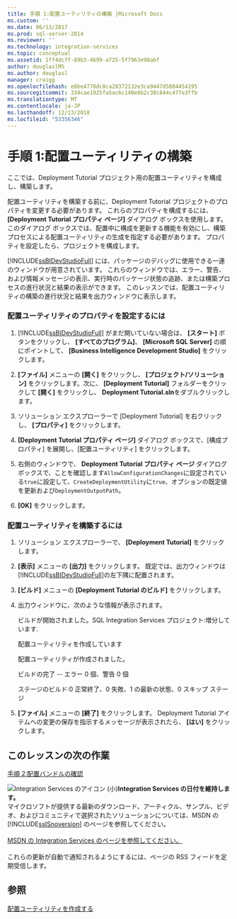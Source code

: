 ```yaml
---
title: 手順 1:配置ユーティリティの構築 |Microsoft Docs
ms.custom: ''
ms.date: 06/13/2017
ms.prod: sql-server-2014
ms.reviewer: ''
ms.technology: integration-services
ms.topic: conceptual
ms.assetid: 1ff4dcff-89b3-4b99-a725-5f7963e98abf
author: douglaslMS
ms.author: douglasl
manager: craigg
ms.openlocfilehash: e8be4778dc8ca28372132e3ca9447d5804454195
ms.sourcegitcommit: 334cae1925fa5ac6c140e0b2c38c844c477e3ffb
ms.translationtype: MT
ms.contentlocale: ja-JP
ms.lasthandoff: 12/13/2018
ms.locfileid: "53356346"
---
```

# <a name="step-1-building-the-deployment-utility"></a>手順 1:配置ユーティリティの構築
  ここでは、Deployment Tutorial プロジェクト用の配置ユーティリティを構成し、構築します。  
  
 配置ユーティリティを構築する前に、Deployment Tutorial プロジェクトのプロパティを変更する必要があります。 これらのプロパティを構成するには、 **[Deployment Tutorial プロパティ ページ]** ダイアログ ボックスを使用します。 このダイアログ ボックスでは、配置中に構成を更新する機能を有効にし、構築プロセスによる配置ユーティリティの生成を指定する必要があります。 プロパティを設定したら、プロジェクトを構成します。  
  
 [!INCLUDE[ssBIDevStudioFull](../includes/ssbidevstudiofull-md.md)] には、パッケージのデバッグに使用できる一連のウィンドウが用意されています。 これらのウィンドウでは、エラー、警告、および情報メッセージの表示、実行時のパッケージ状態の追跡、または構築プロセスの進行状況と結果の表示ができます。 このレッスンでは、配置ユーティリティの構築の進行状況と結果を出力ウィンドウに表示します。  
  
### <a name="to-set-the-deployment-utility-properties"></a>配置ユーティリティのプロパティを設定するには  
  
1.  [!INCLUDE[ssBIDevStudioFull](../includes/ssbidevstudiofull-md.md)] がまだ開いていない場合は、 **[スタート]** ボタンをクリックし、 **[すべてのプログラム]**、 **[Microsoft SQL Server]** の順にポイントして、 **[Business Intelligence Development Studio]** をクリックします。  
  
2.  **[ファイル]** メニューの **[開く]** をクリックし、 **[プロジェクト/ソリューション]** をクリックします。次に、 **[Deployment Tutorial]** フォルダーをクリックして **[開く]** をクリックし、 **Deployment Tutorial.sln**をダブルクリックします。  
  
3.  ソリューション エクスプローラーで [Deployment Tutorial] を右クリックし、 **[プロパティ]** をクリックします。  
  
4.  **[Deployment Tutorial プロパティ ページ]** ダイアログ ボックスで、[構成プロパティ] を展開し、[配置ユーティリティ] をクリックします。  
  
5.  右側のウィンドウで、 **Deployment Tutorial プロパティ ページ** ダイアログ ボックスで、ことを確認します`AllowConfigurationChanges`に設定されている`true`に設定して、`CreateDeploymentUtility`に`true`、オプションの既定値を更新および`DeploymentOutputPath`。  
  
6.  **[OK]** をクリックします。  
  
### <a name="to-build-the-deployment-utility"></a>配置ユーティリティを構築するには  
  
1.  ソリューション エクスプローラーで、 **[Deployment Tutorial]** をクリックします。  
  
2.  **[表示]** メニューの **[出力]** をクリックします。 既定では、出力ウィンドウは [!INCLUDE[ssBIDevStudioFull](../includes/ssbidevstudiofull-md.md)]の左下隅に配置されます。  
  
3.  **[ビルド]** メニューの **[Deployment Tutorial のビルド]** をクリックします。  
  
4.  出力ウィンドウに、次のような情報が表示されます。  
  
     ビルドが開始されました。SQL Integration Services プロジェクト:増分しています.  
  
     配置ユーティリティを作成しています  
  
     配置ユーティリティが作成されました。  
  
     ビルドの完了 -- エラー 0 個、警告 0 個  
  
     ステージのビルド:0 正常終了、0 失敗、1 の最新の状態、0 スキップ ステージ  
  
5.  **[ファイル]** メニューの **[終了]** をクリックします。 Deployment Tutorial アイテムへの変更の保存を指示するメッセージが表示されたら、 **[はい]** をクリックします。  
  
## <a name="next-task-in-lesson"></a>このレッスンの次の作業  
 [手順 2:配置バンドルの確認](../integration-services/lesson-2-2-verifying-the-deployment-bundle.md)  
  
![Integration Services のアイコン (小)](media/dts-16.gif "Integration Services アイコン (小)")**Integration Services の日付を維持します。**<br /> マイクロソフトが提供する最新のダウンロード、アーティクル、サンプル、ビデオ、およびコミュニティで選択されたソリューションについては、MSDN の [!INCLUDE[ssISnoversion](../includes/ssisnoversion-md.md)] のページを参照してください。<br /><br /> [MSDN の Integration Services のページを参照してください。](https://go.microsoft.com/fwlink/?LinkId=136655)<br /><br /> これらの更新が自動で通知されるようにするには、ページの RSS フィードを定期受信します。  
  
## <a name="see-also"></a>参照  
 [配置ユーティリティを作成する](../../2014/integration-services/create-a-deployment-utility.md)  
  
  
